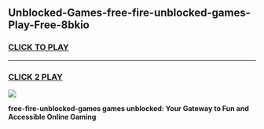 
## Unblocked-Games-free-fire-unblocked-games-Play-Free-8bkio
<h3>
<a href="https://premium76.site?title=free-fire-unblocked-games&ref=09A">CLICK TO PLAY</a></h3>
<hr>

<h3>
<a href="https://premium76.site?title=free-fire-unblocked-games&ref=09A">CLICK 2 PLAY</a>
  
</h3>

<a href="https://premium76.site?title=free-fire-unblocked-games&ref=09A"><img src="https://clearcache.store/games.png"></a>


**free-fire-unblocked-games games unblocked: Your Gateway to Fun and Accessible Online Gaming**
